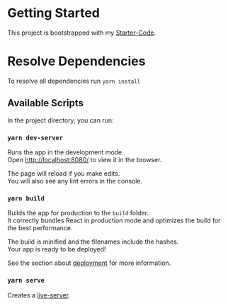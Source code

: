 # Getting Started

This project is bootstrapped with my [Starter-Code](https://github.com/MehdiRazaBukhari/BoilerPlates/tree/main/WEB/RWSRe_br).

# Resolve Dependencies

To resolve all dependencies run `yarn install`

## Available Scripts

In the project directory, you can run:

### `yarn dev-server`

Runs the app in the development mode.\
Open [http://localhost:8080/](http://localhost:8080/) to view it in the browser.

The page will reload if you make edits.\
You will also see any lint errors in the console.



### `yarn build`

Builds the app for production to the `build` folder.\
It correctly bundles React in production mode and optimizes the build for the best performance.

The build is minified and the filenames include the hashes.\
Your app is ready to be deployed!

See the section about [deployment](https://facebook.github.io/create-react-app/docs/deployment) for more information.






### `yarn serve`

Creates a [live-server](https://www.npmjs.com/package/live-server).
